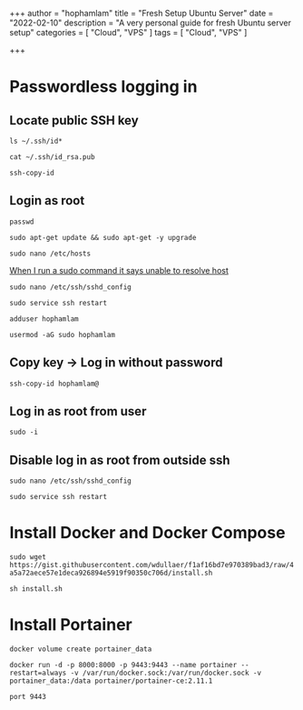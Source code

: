 +++
author = "hophamlam"
title = "Fresh Setup Ubuntu Server"
date = "2022-02-10"
description = "A very personal guide for fresh Ubuntu server setup"
categories = [
    "Cloud", "VPS"
]
tags = [
    "Cloud", "VPS"
]

+++

# Passwordless logging in

## Locate public SSH key

```ls ~/.ssh/id*```

```cat ~/.ssh/id_rsa.pub```

```ssh-copy-id```

## Login as root

```passwd```

```sudo apt-get update && sudo apt-get -y upgrade```

```sudo nano /etc/hosts```

[When I run a sudo command it says unable to resolve host](https://askubuntu.com/questions/811098/when-i-run-a-sudo-command-it-says-unable-to-resolve-host)

```sudo nano /etc/ssh/sshd_config```

```sudo service ssh restart```

```adduser hophamlam```

`usermod -aG sudo hophamlam`

## Copy key -> Log in without password

```ssh-copy-id hophamlam@```

## Log in as root from user

```sudo -i```

## Disable log in as root from outside ssh

```sudo nano /etc/ssh/sshd_config```

```sudo service ssh restart```

# Install Docker and Docker Compose

```sudo wget https://gist.githubusercontent.com/wdullaer/f1af16bd7e970389bad3/raw/4a5a72aece57e1deca926894e5919f90350c706d/install.sh```

```sh install.sh```

# Install Portainer

```docker volume create portainer_data```

```docker run -d -p 8000:8000 -p 9443:9443 --name portainer --restart=always -v /var/run/docker.sock:/var/run/docker.sock -v portainer_data:/data portainer/portainer-ce:2.11.1```

```port 9443```